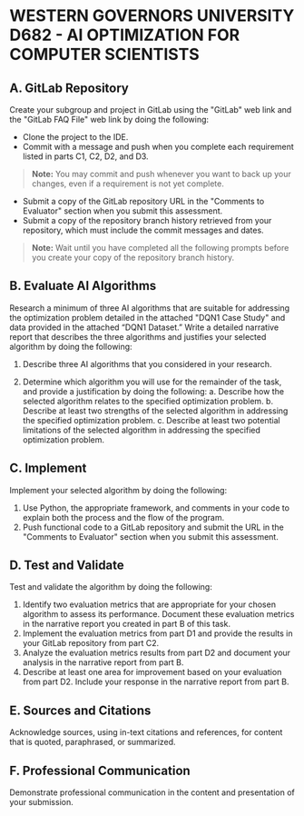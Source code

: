 # WESTERN GOVERNORS UNIVERSITY D682 - AI OPTIMIZATION FOR COMPUTER SCIENTISTS

## A. GitLab Repository

Create your subgroup and project in GitLab using the "GitLab" web link and the "GitLab FAQ File" web link by doing the following:

- Clone the project to the IDE.
- Commit with a message and push when you complete each requirement listed in parts C1, C2, D2, and D3.

> **Note:** You may commit and push whenever you want to back up your changes, even if a requirement is not yet complete.

- Submit a copy of the GitLab repository URL in the "Comments to Evaluator" section when you submit this assessment.
- Submit a copy of the repository branch history retrieved from your repository, which must include the commit messages and dates.

> **Note:** Wait until you have completed all the following prompts before you create your copy of the repository branch history.

## B. Evaluate AI Algorithms

Research a minimum of three AI algorithms that are suitable for addressing the optimization problem detailed in the attached "DQN1 Case Study" and data provided in the attached “DQN1 Dataset.” Write a detailed narrative report that describes the three algorithms and justifies your selected algorithm by doing the following:

1. Describe three AI algorithms that you considered in your research.

2. Determine which algorithm you will use for the remainder of the task, and provide a justification by doing the following:
   a. Describe how the selected algorithm relates to the specified optimization problem.
   b. Describe at least two strengths of the selected algorithm in addressing the specified optimization problem.
   c. Describe at least two potential limitations of the selected algorithm in addressing the specified optimization problem.

## C. Implement

Implement your selected algorithm by doing the following:

1. Use Python, the appropriate framework, and comments in your code to explain both the process and the flow of the program.
2. Push functional code to a GitLab repository and submit the URL in the "Comments to Evaluator" section when you submit this assessment.

## D. Test and Validate

Test and validate the algorithm by doing the following:

1. Identify two evaluation metrics that are appropriate for your chosen algorithm to assess its performance. Document these evaluation metrics in the narrative report you created in part B of this task.
2. Implement the evaluation metrics from part D1 and provide the results in your GitLab repository from part C2.
3. Analyze the evaluation metrics results from part D2 and document your analysis in the narrative report from part B.
4. Describe at least one area for improvement based on your evaluation from part D2. Include your response in the narrative report from part B.

## E. Sources and Citations

Acknowledge sources, using in-text citations and references, for content that is quoted, paraphrased, or summarized.

## F. Professional Communication

Demonstrate professional communication in the content and presentation of your submission.